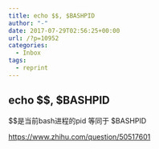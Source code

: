 ```yaml
---
title: echo $$, $BASHPID
author: "-"
date: 2017-07-29T02:56:25+00:00
url: /?p=10952
categories:
  - Inbox
tags:
  - reprint
---
```

## echo $$, $BASHPID
$$是当前bash进程的pid 等同于 $BASHPID

https://www.zhihu.com/question/50517601